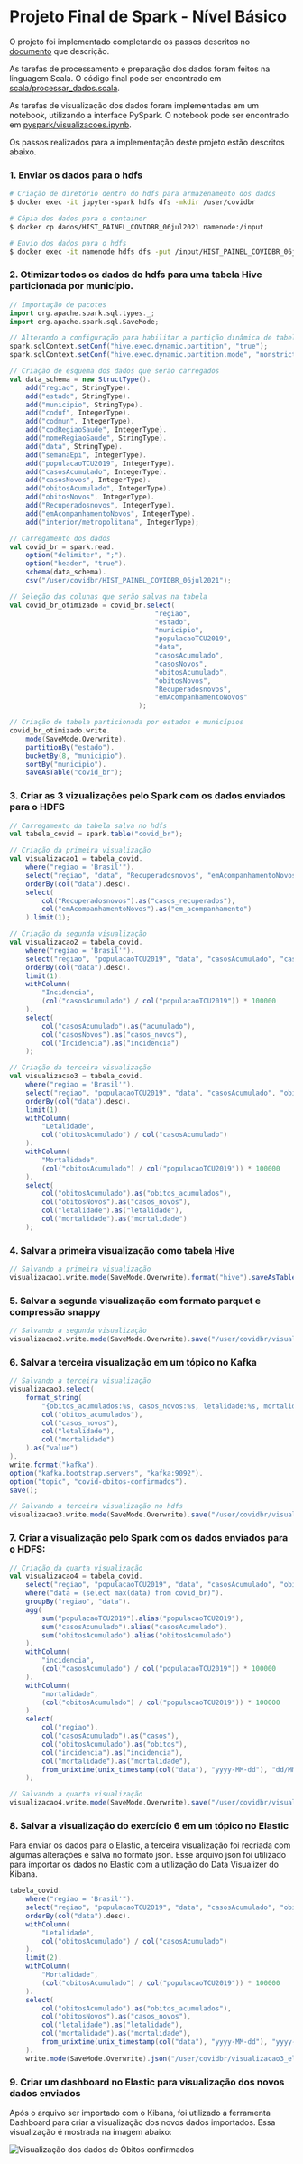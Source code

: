 # Projeto Final de Spark - Nível Básico

O projeto foi implementado completando os passos descritos no [documento](../docs/projeto_final_spark.pdf) que descrição.

As tarefas de processamento e preparação dos dados foram feitos na linguagem Scala. O código final pode ser encontrado em [scala/processar_dados.scala](scala/processar_dados.scala).

As tarefas de visualização dos dados foram implementadas em um notebook, utilizando a interface PySpark. O notebook pode ser encontrado em [pyspark/visualizacoes.ipynb](pyspark/visualizacoes.ipynb).

Os passos realizados para a implementação deste projeto estão descritos abaixo.

### 1. Enviar os dados para o hdfs

```bash
# Criação de diretório dentro do hdfs para armazenamento dos dados
$ docker exec -it jupyter-spark hdfs dfs -mkdir /user/covidbr

# Cópia dos dados para o container
$ docker cp dados/HIST_PAINEL_COVIDBR_06jul2021 namenode:/input

# Envio dos dados para o hdfs
$ docker exec -it namenode hdfs dfs -put /input/HIST_PAINEL_COVIDBR_06jul2021 /user/covidbr
```

### 2. Otimizar todos os dados do hdfs para uma tabela Hive particionada por município.

```scala
// Importação de pacotes
import org.apache.spark.sql.types._;
import org.apache.spark.sql.SaveMode;

// Alterando a configuração para habilitar a partição dinâmica de tabelas Hive
spark.sqlContext.setConf("hive.exec.dynamic.partition", "true");
spark.sqlContext.setConf("hive.exec.dynamic.partition.mode", "nonstrict");

// Criação de esquema dos dados que serão carregados
val data_schema = new StructType().
    add("regiao", StringType).
    add("estado", StringType).
    add("municipio", StringType).
    add("coduf", IntegerType).
    add("codmun", IntegerType).
    add("codRegiaoSaude", IntegerType).
    add("nomeRegiaoSaude", StringType).
    add("data", StringType).
    add("semanaEpi", IntegerType).
    add("populacaoTCU2019", IntegerType).
    add("casosAcumulado", IntegerType).
    add("casosNovos", IntegerType).
    add("obitosAcumulado", IntegerType).
    add("obitosNovos", IntegerType).
    add("Recuperadosnovos", IntegerType).
    add("emAcompanhamentoNovos", IntegerType).
    add("interior/metropolitana", IntegerType);

// Carregamento dos dados
val covid_br = spark.read.
    option("delimiter", ";").
    option("header", "true").
    schema(data_schema).
    csv("/user/covidbr/HIST_PAINEL_COVIDBR_06jul2021");

// Seleção das colunas que serão salvas na tabela
val covid_br_otimizado = covid_br.select(
                                    "regiao",
                                    "estado",
                                    "municipio",
                                    "populacaoTCU2019",
                                    "data",
                                    "casosAcumulado",
                                    "casosNovos",
                                    "obitosAcumulado",
                                    "obitosNovos",
                                    "Recuperadosnovos",
                                    "emAcompanhamentoNovos"
                                );

// Criação de tabela particionada por estados e municípios
covid_br_otimizado.write.
    mode(SaveMode.Overwrite).
    partitionBy("estado").
    bucketBy(8, "municipio").
    sortBy("municipio").
    saveAsTable("covid_br");
```

### 3. Criar as 3 vizualizações pelo Spark com os dados enviados para o HDFS

```scala
// Carregamento da tabela salva no hdfs
val tabela_covid = spark.table("covid_br");

// Criação da primeira visualização
val visualizacao1 = tabela_covid.
    where("regiao = 'Brasil'").
    select("regiao", "data", "Recuperadosnovos", "emAcompanhamentoNovos").
    orderBy(col("data").desc).
    select(
        col("Recuperadosnovos").as("casos_recuperados"),
        col("emAcompanhamentoNovos").as("em_acompanhamento")
    ).limit(1);

// Criação da segunda visualização
val visualizacao2 = tabela_covid.
    where("regiao = 'Brasil'").
    select("regiao", "populacaoTCU2019", "data", "casosAcumulado", "casosNovos").
    orderBy(col("data").desc).
    limit(1).
    withColumn(
        "Incidencia", 
        (col("casosAcumulado") / col("populacaoTCU2019")) * 100000
    ).
    select(
        col("casosAcumulado").as("acumulado"),
        col("casosNovos").as("casos_novos"),
        col("Incidencia").as("incidencia")
    );

// Criação da terceira visualização
val visualizacao3 = tabela_covid.
    where("regiao = 'Brasil'").
    select("regiao", "populacaoTCU2019", "data", "casosAcumulado", "obitosAcumulado", "obitosNovos").
    orderBy(col("data").desc).
    limit(1).
    withColumn(
        "Letalidade", 
        col("obitosAcumulado") / col("casosAcumulado")
    ).
    withColumn(
        "Mortalidade", 
        (col("obitosAcumulado") / col("populacaoTCU2019")) * 100000
    ).
    select(
        col("obitosAcumulado").as("obitos_acumulados"),
        col("obitosNovos").as("casos_novos"),
        col("letalidade").as("letalidade"),
        col("mortalidade").as("mortalidade")
    );
```

### 4. Salvar a primeira visualização como tabela Hive

```scala
// Salvando a primeira visualização
visualizacao1.write.mode(SaveMode.Overwrite).format("hive").saveAsTable("visualizacao1");
```

### 5. Salvar a segunda visualização com formato parquet e compressão snappy

```scala
// Salvando a segunda visualização
visualizacao2.write.mode(SaveMode.Overwrite).save("/user/covidbr/visualizacao2");
```

### 6. Salvar a terceira visualização em um tópico no Kafka

```scala
// Salvando a terceira visualização
visualizacao3.select(
    format_string(
        "{obitos_acumulados:%s, casos_novos:%s, letalidade:%s, mortalidade:%s}", 
        col("obitos_acumulados"), 
        col("casos_novos"), 
        col("letalidade"), 
        col("mortalidade")
    ).as("value")
).
write.format("kafka").
option("kafka.bootstrap.servers", "kafka:9092").
option("topic", "covid-obitos-confirmados").
save();

// Salvando a terceira visualização no hdfs
visualizacao3.write.mode(SaveMode.Overwrite).save("/user/covidbr/visualizacao3");
```

### 7. Criar a visualização pelo Spark com os dados enviados para o HDFS:

```scala
// Criação da quarta visualização
val visualizacao4 = tabela_covid.
    select("regiao", "populacaoTCU2019", "data", "casosAcumulado", "obitosAcumulado").
    where("data = (select max(data) from covid_br)").
    groupBy("regiao", "data").
    agg(
        sum("populacaoTCU2019").alias("populacaoTCU2019"),
        sum("casosAcumulado").alias("casosAcumulado"),
        sum("obitosAcumulado").alias("obitosAcumulado")
    ).
    withColumn(
        "incidencia", 
        (col("casosAcumulado") / col("populacaoTCU2019")) * 100000
    ).
    withColumn(
        "mortalidade", 
        (col("obitosAcumulado") / col("populacaoTCU2019")) * 100000
    ).
    select(
        col("regiao"),
        col("casosAcumulado").as("casos"),
        col("obitosAcumulado").as("obitos"),
        col("incidencia").as("incidencia"),
        col("mortalidade").as("mortalidade"),
        from_unixtime(unix_timestamp(col("data"), "yyyy-MM-dd"), "dd/MM/yyyy HH:mm").as("atualizacao")
    );

// Salvando a quarta visualização
visualizacao4.write.mode(SaveMode.Overwrite).save("/user/covidbr/visualizacao4");
```

### 8. Salvar a visualização do exercício 6 em um tópico no Elastic

Para enviar os dados para o Elastic, a terceira visualização foi recriada com algumas alterações e salva no formato json. Esse arquivo json foi utilizado para importar os dados no Elastic com a utilização do Data Visualizer do Kibana.

```scala
tabela_covid.
    where("regiao = 'Brasil'").
    select("regiao", "populacaoTCU2019", "data", "casosAcumulado", "obitosAcumulado", "obitosNovos").
    orderBy(col("data").desc).
    withColumn(
        "Letalidade", 
        col("obitosAcumulado") / col("casosAcumulado")
    ).
    limit(2).
    withColumn(
        "Mortalidade", 
        (col("obitosAcumulado") / col("populacaoTCU2019")) * 100000
    ).
    select(
        col("obitosAcumulado").as("obitos_acumulados"),
        col("obitosNovos").as("casos_novos"),
        col("letalidade").as("letalidade"),
        col("mortalidade").as("mortalidade"),
        from_unixtime(unix_timestamp(col("data"), "yyyy-MM-dd"), "yyyy-MM-dd'T'HH:mm:ss").as("data")
    ).
    write.mode(SaveMode.Overwrite).json("/user/covidbr/visualizacao3_elastic");
```

### 9. Criar um dashboard no Elastic para visualização dos novos dados enviados

Após o arquivo ser importado com o Kibana, foi utilizado a ferramenta Dashboard para criar a visualização dos novos dados importados. Essa visualização é mostrada na imagem abaixo:

![Visualização dos dados de Óbitos confirmados](./elastic/dashboard_tarefa_9.png "Óbitos confirmados")
